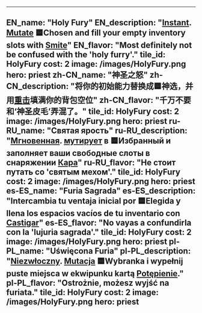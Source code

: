 ---

EN_name: "Holy Fury"
EN_description: "<u><u>Instant</u></u>. <u>Mutate</u> 🟦Chosen and fill your empty inventory slots with <a href = '../en/abilities#Smite'>Smite</a>"
EN_flavor: "Most definitely not be confused with the 'holy furry'."
tile_id: HolyFury
cost: 2
image: /images/HolyFury.png
hero: priest
zh-CN_name: "神圣之怒"
zh-CN_description: "将你的初始能力替换成🟦神选，并用<a href = '../zh_cn/abilities#Smite'>重击</a>填满你的背包空位"
zh-CN_flavor: "千万不要和‘神圣皮毛’弄混了。"
tile_id: HolyFury
cost: 2
image: /images/HolyFury.png
hero: priest
ru-RU_name: "Святая ярость"
ru-RU_description: "<u><u>Мгновенная</u></u>. <u>мутирует</u> в 🟦Избранный и заполняет ваши свободные слоты в снаряжении <a href = '../ru_ru/abilities#Smite'>Кара</a>"
ru-RU_flavor: "Не стоит путать со 'святым мехом'."
tile_id: HolyFury
cost: 2
image: /images/HolyFury.png
hero: priest
es-ES_name: "Furia Sagrada"
es-ES_description: "Intercambia tu ventaja inicial por 🟦Elegida y llena los espacios vacíos de tu inventario con <a href = '../es_es/abilities#Smite'>Castigar</a>"
es-ES_flavor: "No vayas a confundirla con la 'lujuria sagrada'."
tile_id: HolyFury
cost: 2
image: /images/HolyFury.png
hero: priest
pl-PL_name: "Uświęcona Furia"
pl-PL_description: "<u><u>Niezwłoczny</u></u>. <u>Mutacja</u> 🟦Wybranka i wypełnij puste miejsca w ekwipunku kartą <a href = '../pl_pl/abilities#Smite'>Potępienie</a>."
pl-PL_flavor: "Ostrożnie, możesz wyjść na furiata."
tile_id: HolyFury
cost: 2
image: /images/HolyFury.png
hero: priest
---
